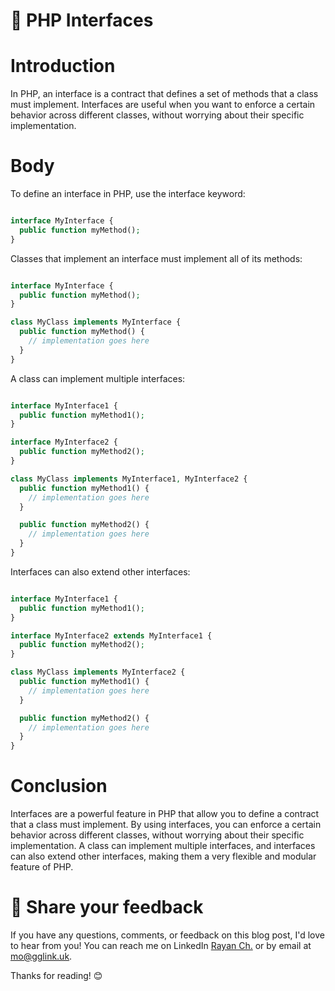 # 📝 PHP Interfaces
# Introduction
In PHP, an interface is a contract that defines a set of methods that a class must implement. Interfaces are useful when you want to enforce a certain behavior across different classes, without worrying about their specific implementation.

# Body
To define an interface in PHP, use the interface keyword:

```php

interface MyInterface {
  public function myMethod();
}
```
Classes that implement an interface must implement all of its methods:

```php

interface MyInterface {
  public function myMethod();
}

class MyClass implements MyInterface {
  public function myMethod() {
    // implementation goes here
  }
}
```
A class can implement multiple interfaces:

```php

interface MyInterface1 {
  public function myMethod1();
}

interface MyInterface2 {
  public function myMethod2();
}

class MyClass implements MyInterface1, MyInterface2 {
  public function myMethod1() {
    // implementation goes here
  }

  public function myMethod2() {
    // implementation goes here
  }
}
```
Interfaces can also extend other interfaces:

```php

interface MyInterface1 {
  public function myMethod1();
}

interface MyInterface2 extends MyInterface1 {
  public function myMethod2();
}

class MyClass implements MyInterface2 {
  public function myMethod1() {
    // implementation goes here
  }

  public function myMethod2() {
    // implementation goes here
  }
}
```
# Conclusion
Interfaces are a powerful feature in PHP that allow you to define a contract that a class must implement. By using interfaces, you can enforce a certain behavior across different classes, without worrying about their specific implementation. A class can implement multiple interfaces, and interfaces can also extend other interfaces, making them a very flexible and modular feature of PHP.
# 📣 Share your feedback

If you have any questions, comments, or feedback on this blog post, I'd love to hear from you! You can reach me on LinkedIn [Rayan Ch.](https://www.linkedin.com/in/rayan-ch-b787ab224/) or by email at [mo@gglink.uk](mailto:mo@gglink.uk).

Thanks for reading! 😊
